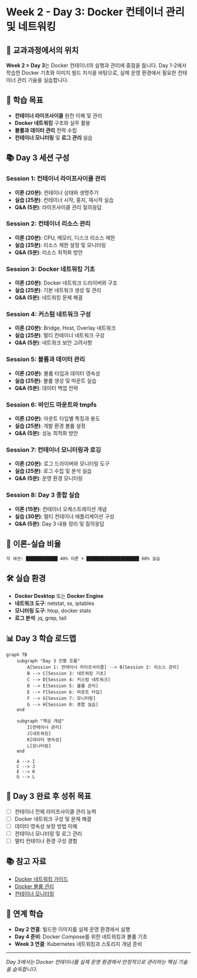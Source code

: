 # Week 2 - Day 3: Docker 컨테이너 관리 및 네트워킹

## 📍 교과과정에서의 위치
**Week 2 > Day 3**는 Docker 컨테이너의 실행과 관리에 중점을 둡니다. Day 1-2에서 학습한 Docker 기초와 이미지 빌드 지식을 바탕으로, 실제 운영 환경에서 필요한 컨테이너 관리 기술을 실습합니다.

## 🎯 학습 목표
- **컨테이너 라이프사이클** 완전 이해 및 관리
- **Docker 네트워킹** 구조와 실무 활용
- **볼륨과 데이터 관리** 전략 수립
- **컨테이너 모니터링** 및 **로그 관리** 실습

## 📚 Day 3 세션 구성

### Session 1: 컨테이너 라이프사이클 관리
- **이론 (20분)**: 컨테이너 상태와 생명주기
- **실습 (25분)**: 컨테이너 시작, 중지, 재시작 실습
- **Q&A (5분)**: 라이프사이클 관리 질의응답

### Session 2: 컨테이너 리소스 관리
- **이론 (20분)**: CPU, 메모리, 디스크 리소스 제한
- **실습 (25분)**: 리소스 제한 설정 및 모니터링
- **Q&A (5분)**: 리소스 최적화 방안

### Session 3: Docker 네트워킹 기초
- **이론 (20분)**: Docker 네트워크 드라이버와 구조
- **실습 (25분)**: 기본 네트워크 생성 및 관리
- **Q&A (5분)**: 네트워킹 문제 해결

### Session 4: 커스텀 네트워크 구성
- **이론 (20분)**: Bridge, Host, Overlay 네트워크
- **실습 (25분)**: 멀티 컨테이너 네트워크 구성
- **Q&A (5분)**: 네트워크 보안 고려사항

### Session 5: 볼륨과 데이터 관리
- **이론 (20분)**: 볼륨 타입과 데이터 영속성
- **실습 (25분)**: 볼륨 생성 및 마운트 실습
- **Q&A (5분)**: 데이터 백업 전략

### Session 6: 바인드 마운트와 tmpfs
- **이론 (20분)**: 마운트 타입별 특징과 용도
- **실습 (25분)**: 개발 환경 볼륨 설정
- **Q&A (5분)**: 성능 최적화 방안

### Session 7: 컨테이너 모니터링과 로깅
- **이론 (20분)**: 로그 드라이버와 모니터링 도구
- **실습 (25분)**: 로그 수집 및 분석 실습
- **Q&A (5분)**: 운영 환경 모니터링

### Session 8: Day 3 종합 실습
- **이론 (15분)**: 컨테이너 오케스트레이션 개념
- **실습 (30분)**: 멀티 컨테이너 애플리케이션 구성
- **Q&A (5분)**: Day 3 내용 정리 및 질의응답

## 🔄 이론-실습 비율
```
각 세션: ████████████ 40% 이론 + ████████████████████ 60% 실습
```

## 🛠 실습 환경
- **Docker Desktop** 또는 **Docker Engine**
- **네트워크 도구**: netstat, ss, iptables
- **모니터링 도구**: htop, docker stats
- **로그 분석**: jq, grep, tail

## 📊 Day 3 학습 로드맵

```mermaid
graph TB
    subgraph "Day 3 진행 흐름"
        A[Session 1: 컨테이너 라이프사이클] --> B[Session 2: 리소스 관리]
        B --> C[Session 3: 네트워킹 기초]
        C --> D[Session 4: 커스텀 네트워크]
        D --> E[Session 5: 볼륨 관리]
        E --> F[Session 6: 마운트 타입]
        F --> G[Session 7: 모니터링]
        G --> H[Session 8: 종합 실습]
    end
    
    subgraph "핵심 개념"
        I[컨테이너 관리]
        J[네트워킹]
        K[데이터 영속성]
        L[모니터링]
    end
    
    A --> I
    C --> J
    E --> K
    G --> L
```

## 🎯 Day 3 완료 후 성취 목표
- [ ] 컨테이너 전체 라이프사이클 관리 능력
- [ ] Docker 네트워크 구성 및 문제 해결
- [ ] 데이터 영속성 보장 방법 이해
- [ ] 컨테이너 모니터링 및 로그 관리
- [ ] 멀티 컨테이너 환경 구성 경험

## 📚 참고 자료
- [Docker 네트워킹 가이드](https://docs.docker.com/network/)
- [Docker 볼륨 관리](https://docs.docker.com/storage/volumes/)
- [컨테이너 모니터링](https://docs.docker.com/config/containers/logging/)

## 🔗 연계 학습
- **Day 2 연결**: 빌드한 이미지를 실제 운영 환경에서 실행
- **Day 4 준비**: Docker Compose를 위한 네트워킹과 볼륨 기초
- **Week 3 연결**: Kubernetes 네트워킹과 스토리지 개념 준비

---
*Day 3에서는 Docker 컨테이너를 실제 운영 환경에서 안정적으로 관리하는 핵심 기술을 습득합니다.*
